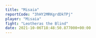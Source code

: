 ```yaml
---
title: "Misaia"
reportCode: "3hHY2MRKgrdDkTPj"
player: "Misaia"
fight: "Leotheras the Blind"
date: 2021-10-06T18:48:50.877000+00:00
---
```


